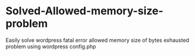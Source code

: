 # Solved-Allowed-memory-size-problem
Easily solve wordpress fatal error allowed memory size of bytes exhausted problem using wordpress config.php
